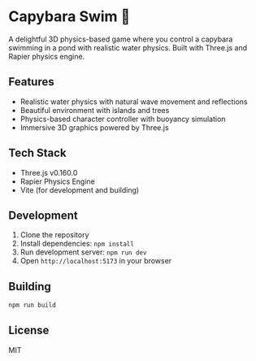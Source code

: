 # Capybara Swim 🦫

A delightful 3D physics-based game where you control a capybara swimming in a pond with realistic water physics. Built with Three.js and Rapier physics engine.

## Features

- Realistic water physics with natural wave movement and reflections
- Beautiful environment with islands and trees
- Physics-based character controller with buoyancy simulation
- Immersive 3D graphics powered by Three.js

## Tech Stack

- Three.js v0.160.0
- Rapier Physics Engine
- Vite (for development and building)

## Development

1. Clone the repository
2. Install dependencies: `npm install`
3. Run development server: `npm run dev`
4. Open `http://localhost:5173` in your browser

## Building

```bash
npm run build
```

## License

MIT